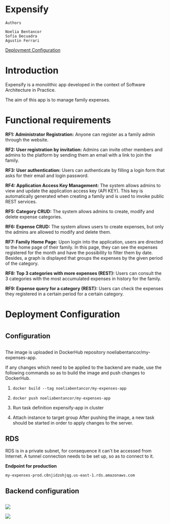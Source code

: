 # Expensify

```
Authors 

Noelia Bentancor
Sofía Decuadra
Agustin Ferrari
```
[Deployment Configuration](#DeploymentConfiguration)

# Introduction

Expensify is a monolithic app developed in the context of Software Architecture in Practice.

The aim of this app is to manage family expenses.

# Functional requirements

**RF1: Administrator Registration:** Anyone can register as a family admin through the website.

**RF2: User registration by invitation:** Admins can invite other members and admins to the platform by sending them an email with a link to join the family.

**RF3: User authentication:** Users can authenticate by filling a login form that asks for their email and login password.

**RF4: Application Access Key Management:** The system allows admins to view and update the application access key (API KEY). This key is automatically generated when creating a family and is used to invoke public REST services.

**RF5: Category CRUD:** The system allows admins to create, modify and delete expense categories.

**RF6: Expense CRUD:** The system allows users to create expenses, but only the admins are allowed to modify and delete them.

**RF7: Family Home Page:** Upon login into the application, users are directed to the home page of their family. In this page, they can see the expenses registered for the month and have the possibility to filter them by date. Besides, a graph is displayed that groups the expenses by the given period of the category.

**RF8: Top 3 categories with more expenses (REST):** Users can consult the 3 categories with the most accumulated expenses in history for the family.

**RF9: Expense query for a category (REST):** Users can check the expenses they registered in a certain period for a certain category.


# Deployment Configuration
# <div id='DeploymentConfiguration' ></div>


## Configuration
## 

The image is uploaded in DockerHub repository noeliabentancor/my-expenses-app.

If any changes which need to be applied to the backend are made, use the following commands so as to build the image and push changes to DockerHub.

1. `docker build --tag noeliabentancor/my-expenses-app`

2. `docker push noeliabentancor/my-expenses-app`

3. Run task definition expensify-app in cluster

4. Attach instance to target group
After pushing the image, a new task should be started in order to apply changes to the server.

## RDS

RDS is in a private subnet, for consequence it can't be accessed from Internet. 
A tunnel connection needs to be set up, so as to connect to it.

**Endpoint for production**


```
my-expenses-prod.c8njidzohjqg.us-east-1.rds.amazonaws.com

```

## Backend configuration
## 
![](https://i.imgur.com/hmHNBqD.png)

![](https://i.imgur.com/wpaRFuh.png)

